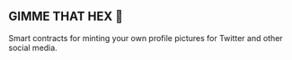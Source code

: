 ## GIMME THAT HEX 📸

Smart contracts for minting your own profile pictures for Twitter and other social media.
